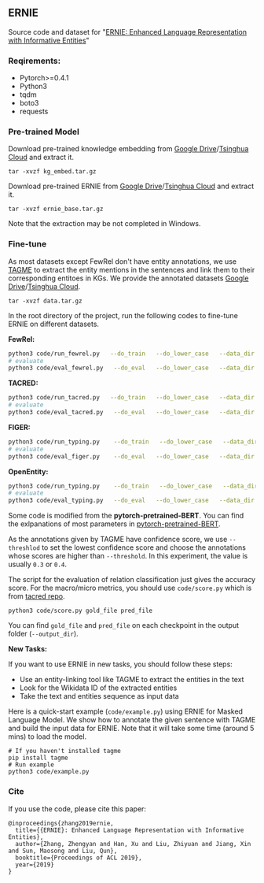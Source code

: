 ## ERNIE

Source code and dataset for "[ERNIE: Enhanced Language Representation with Informative Entities](https://arxiv.org/abs/1905.07129)"

### Reqirements:

* Pytorch>=0.4.1
* Python3
* tqdm
* boto3
* requests

### Pre-trained Model

Download pre-trained knowledge embedding from [Google Drive](https://drive.google.com/open?id=14VNvGMtYWxuqT-PWDa8sD0e7hO486i8Y)/[Tsinghua Cloud](https://cloud.tsinghua.edu.cn/f/ebcfdb8975b740d4b60a/) and extract it.

```shell
tar -xvzf kg_embed.tar.gz
```

Download pre-trained ERNIE from [Google Drive](https://drive.google.com/open?id=1DVGADbyEgjjpsUlmQaqN6i043SZvHPu5)/[Tsinghua Cloud](https://cloud.tsinghua.edu.cn/f/8df2a3a6261e4643a68f/) and extract it.

```shell
tar -xvzf ernie_base.tar.gz
```

Note that the extraction may be not completed in Windows.

### Fine-tune

As most datasets except FewRel don't have entity annotations, we use [TAGME](<https://tagme.d4science.org/tagme/>) to extract the entity mentions in the sentences and link them to their corresponding entitoes in KGs. We provide the annotated datasets [Google Drive](https://drive.google.com/open?id=1HlWw7Q6-dFSm9jNSCh4VaBf1PlGqt9im)/[Tsinghua Cloud](https://cloud.tsinghua.edu.cn/f/32668247e4fd4f9789f2/).

```shell
tar -xvzf data.tar.gz
```

In the root directory of the project, run the following codes to fine-tune ERNIE on different datasets.

**FewRel:**

```bash
python3 code/run_fewrel.py   --do_train   --do_lower_case   --data_dir data/fewrel/   --ernie_model ernie_base   --max_seq_length 256   --train_batch_size 32   --learning_rate 2e-5   --num_train_epochs 10   --output_dir output_fewrel   --fp16   --loss_scale 128
# evaluate
python3 code/eval_fewrel.py   --do_eval   --do_lower_case   --data_dir data/fewrel/   --ernie_model ernie_base   --max_seq_length 256   --train_batch_size 32   --learning_rate 2e-5   --num_train_epochs 10   --output_dir output_fewrel   --fp16   --loss_scale 128
```

**TACRED:**

```bash
python3 code/run_tacred.py   --do_train   --do_lower_case   --data_dir data/tacred   --ernie_model ernie_base   --max_seq_length 256   --train_batch_size 32   --learning_rate 2e-5   --num_train_epochs 4.0   --output_dir output_tacred   --fp16   --loss_scale 128 --threshold 0.4
# evaluate
python3 code/eval_tacred.py   --do_eval   --do_lower_case   --data_dir data/tacred   --ernie_model ernie_base   --max_seq_length 256   --train_batch_size 32   --learning_rate 2e-5   --num_train_epochs 4.0   --output_dir output_tacred   --fp16   --loss_scale 128 --threshold 0.4
```

**FIGER:**

```bash
python3 code/run_typing.py    --do_train   --do_lower_case   --data_dir data/FIGER   --ernie_model ernie_base   --max_seq_length 256   --train_batch_size 2048   --learning_rate 2e-5   --num_train_epochs 3.0   --output_dir output_figer  --gradient_accumulation_steps 32 --threshold 0.3 --fp16 --loss_scale 128 --warmup_proportion 0.2
# evaluate
python3 code/eval_figer.py    --do_eval   --do_lower_case   --data_dir data/FIGER   --ernie_model ernie_base   --max_seq_length 256   --train_batch_size 2048   --learning_rate 2e-5   --num_train_epochs 3.0   --output_dir output_figer  --gradient_accumulation_steps 32 --threshold 0.3 --fp16 --loss_scale 128 --warmup_proportion 0.2
```

**OpenEntity:**

```bash
python3 code/run_typing.py    --do_train   --do_lower_case   --data_dir data/OpenEntity   --ernie_model ernie_base   --max_seq_length 256   --train_batch_size 32   --learning_rate 2e-5   --num_train_epochs 10.0   --output_dir output_open --threshold 0.3 --fp16 --loss_scale 128
# evaluate
python3 code/eval_typing.py   --do_eval   --do_lower_case   --data_dir data/OpenEntity   --ernie_model ernie_base   --max_seq_length 256   --train_batch_size 32   --learning_rate 2e-5   --num_train_epochs 10.0   --output_dir output_open --threshold 0.3 --fp16 --loss_scale 128
```

Some code is modified from the **pytorch-pretrained-BERT**. You can find the exlpanations of most parameters in [pytorch-pretrained-BERT](<https://github.com/huggingface/pytorch-pretrained-BERT>). 

As the annotations given by TAGME have confidence score, we use `--threshlod` to set the lowest confidence score and choose the annotations whose scores are higher than `--threshold`. In this experiment, the value is usually `0.3` or `0.4`.

The script for the evaluation of relation classification just gives the accuracy score. For the macro/micro metrics, you should use `code/score.py` which is from [tacred repo](<https://github.com/yuhaozhang/tacred-relation>).

```shell
python3 code/score.py gold_file pred_file
```

You can find `gold_file` and `pred_file` on each checkpoint in the output folder (`--output_dir`).

**New Tasks:**

If you want to use ERNIE in new tasks, you should follow these steps:

* Use an entity-linking tool like TAGME to extract the entities in the text
* Look for the Wikidata ID of the extracted entities
* Take the text and entities sequence as input data

Here is a quick-start example (`code/example.py`) using ERNIE for Masked Language Model. We show how to annotate the given sentence with TAGME and build the input data for ERNIE. Note that it will take some time (around 5 mins) to load the model.

```shell
# If you haven't installed tagme
pip install tagme
# Run example
python3 code/example.py
```

### Cite

If you use the code, please cite this paper:

```
@inproceedings{zhang2019ernie,
  title={{ERNIE}: Enhanced Language Representation with Informative Entities},
  author={Zhang, Zhengyan and Han, Xu and Liu, Zhiyuan and Jiang, Xin and Sun, Maosong and Liu, Qun},
  booktitle={Proceedings of ACL 2019},
  year={2019}
}
```



